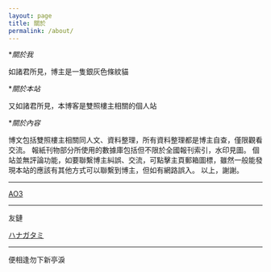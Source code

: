 ```yaml
---
layout: page
title: 關於
permalink: /about/
---
```



**關於我*

如諸君所見，博主是一隻銀灰色條紋貓

**關於本站*

又如諸君所見，本博客是雙照樓主相關的個人站

**關於內容*

博文包括雙照樓主相關同人文、資料整理，所有資料整理都是博主自查，僅限觀看交流。
報紙刊物部分所使用的數據庫包括但不限於全國報刊索引，水印見圖。
個站並無評論功能，如要聯繫博主糾誤、交流，可點擊主頁郵箱圖標，雖然一般能發現本站的應該有其他方式可以聯繫到博主，但如有網路誤入。
以上，謝謝。


* * *

[AO3](https://archiveofourown.org/users/xxfive/pseuds/silvertabby)

* * *

友鏈

[ハナガタミ](https://kanransya.github.io/nami-jetcoaster/about/)


* * *

便相逢勿下新亭淚
